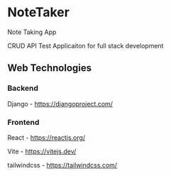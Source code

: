 # NoteTaker
 Note Taking App
 
 CRUD API Test Applicaiton for full stack development
 
## Web Technologies

### Backend 

Django - https://djangoproject.com/

### Frontend

React - https://reactjs.org/

Vite - https://vitejs.dev/

tailwindcss - https://tailwindcss.com/
